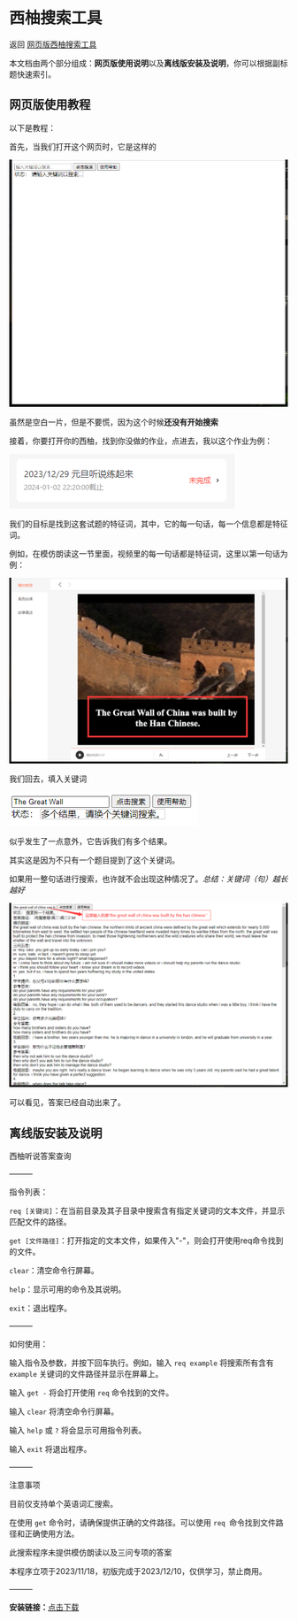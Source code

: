 # 西柚搜索工具

 返回 [网页版西柚搜索工具](https://yhsome.github.io/xiyou)

本文档由两个部分组成：**网页版使用说明**以及**离线版安装及说明**，你可以根据副标题快速索引。

## 网页版使用教程
以下是教程：

首先，当我们打开这个网页时，它是这样的

![](./pg/1.png)

虽然是空白一片，但是不要慌，因为这个时候**还没有开始搜索**

接着，你要打开你的西柚，找到你没做的作业，点进去，我以这个作业为例：

![](./pg/2.png)

我们的目标是找到这套试题的特征词，其中，它的每一句话，每一个信息都是特征词。

例如，在模仿朗读这一节里面，视频里的每一句话都是特征词，这里以第一句话为例：

![](./pg/3.png)

我们回去，填入关键词

![](./pg/4.png)

似乎发生了一点意外，它告诉我们有多个结果。

其实这是因为不只有一个题目提到了这个关键词。

如果用一整句话进行搜索，也许就不会出现这种情况了。*总结：关键词（句）越长越好*

![](./pg/5.png)

可以看见，答案已经自动出来了。


## 离线版安装及说明

西柚听说答案查询

———

指令列表：


`req [关键词]`：在当前目录及其子目录中搜索含有指定关键词的文本文件，并显示匹配文件的路径。

`get [文件路径]`：打开指定的文本文件，如果传入"-"，则会打开使用req命令找到的文件。

`clear`：清空命令行屏幕。

`help`：显示可用的命令及其说明。

`exit`：退出程序。

———

如何使用：


输入指令及参数，并按下回车执行。例如，输入 `req example` 将搜索所有含有 `example` 关键词的文件路径并显示在屏幕上。

输入 `get -` 将会打开使用 `req` 命令找到的文件。

输入 `clear` 将清空命令行屏幕。

输入 `help` 或 `?` 将会显示可用指令列表。

输入 `exit` 将退出程序。

———

注意事项

目前仅支持单个英语词汇搜索。

在使用 `get` 命令时，请确保提供正确的文件路径。可以使用 `req `命令找到文件路径和正确使用方法。

此搜索程序未提供模仿朗读以及三问专项的答案

本程序立项于2023/11/18，初版完成于2023/12/10，仅供学习，禁止商用。

———

**安装链接：**[点击下载](./offline.exe)